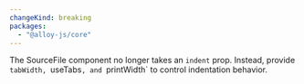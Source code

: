 ```yaml
---
changeKind: breaking
packages:
  - "@alloy-js/core"
---
```


The SourceFile component no longer takes an `indent` prop. Instead, provide `tabWidth, `useTabs`, and `printWidth` to control indentation behavior.